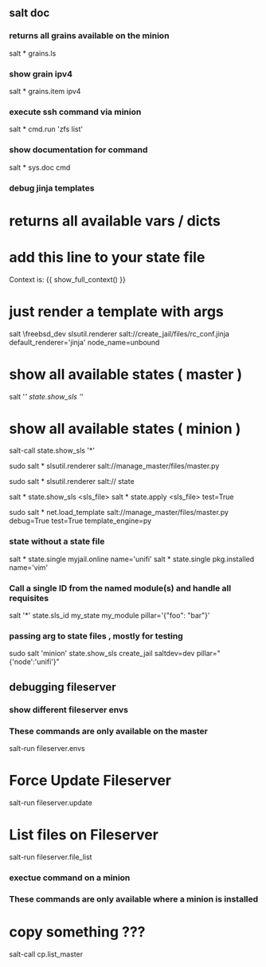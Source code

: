 ## salt doc

### returns all grains available on the minion

salt \* grains.ls

### show grain ipv4

salt \* grains.item ipv4


### execute ssh command via minion

salt \* cmd.run 'zfs list'


### show documentation for command

salt \* sys.doc cmd


### debug jinja templates

# returns all available vars / dicts
# add this line to your state file
Context is: {{ show_full_context() }}


# just render a template with args
salt \freebsd_dev slsutil.renderer salt://create_jail/files/rc_conf.jinja default_renderer='jinja' node_name=unbound

# show all available states ( master )
salt '*' state.show_sls '*'

# show all available states ( minion )
salt-call state.show_sls '*'

sudo salt \* slsutil.renderer salt://manage_master/files/master.py


sudo salt \* slsutil.renderer  salt:// state


salt \* state.show_sls <sls_file>
salt \* state.apply <sls_file> test=True


sudo salt \* net.load_template salt://manage_master/files/master.py \
debug=True test=True template_engine=py


### state without a state file
salt \* state.single myjail.online name='unifi'
salt \* state.single pkg.installed name='vim'

### Call a single ID from the named module(s) and handle all requisites
salt '*' state.sls_id my_state my_module pillar='{"foo": "bar"}'

### passing arg to state files , mostly for testing

sudo salt 'minion' state.show_sls create_jail saltdev=dev pillar="{'node':'unifi'}"


## debugging fileserver
### show different fileserver envs
### These commands are only available on the master

salt-run fileserver.envs

# Force Update Fileserver
salt-run fileserver.update

# List files on Fileserver
salt-run fileserver.file_list

### exectue command on a minion
### These commands are only available where a minion is installed

# copy something ???
salt-call cp.list_master



